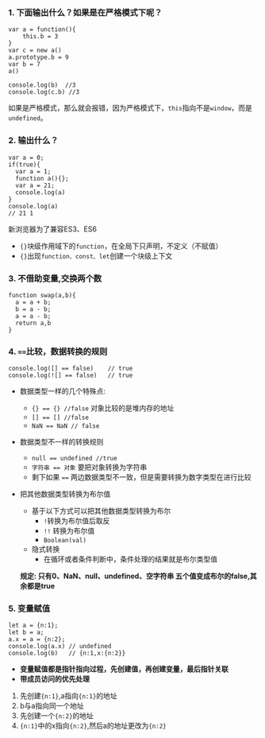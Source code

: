 ### 1. 下面输出什么？如果是在严格模式下呢？
```
var a = function(){
    this.b = 3
}
var c = new a() 
a.prototype.b = 9
var b = 7 
a()

console.log(b)  //3
console.log(c.b) //3
```
如果是严格模式，那么就会报错，因为严格模式下，`this`指向不是`window`，而是`undefined`。

### 2. 输出什么？
```
var a = 0;
if(true){
  var a = 1;
  function a(){};
  var a = 21;
  console.log(a)
}
console.log(a) 
// 21 1
```
新浏览器为了兼容ES3、ES6
- `{}`块级作用域下的`function`，在全局下只声明，不定义（不赋值）
- `{}`出现`function、const、let`创建一个块级上下文

### 3. 不借助变量,交换两个数
```
function swap(a,b){
  a = a + b;
  b = a - b;
  a = a - b;
  return a,b
}
```

### 4. `==`比较，数据转换的规则
```
console.log([] == false)    // true
console.log(![] == false)   // true
```
- 数据类型一样的几个特殊点:
  - `{} == {} //false` 对象比较的是堆内存的地址
  - `[] == [] //false` 
  - `NaN == NaN // false`
- 数据类型不一样的转换规则
  - `null == undefined //true`
  - `字符串 == 对象` 要把对象转换为字符串
  - 剩下如果 `==` 两边数据类型不一致，但是需要转换为数字类型在进行比较
- 把其他数据类型转换为布尔值
  - 基于以下方式可以把其他数据类型转换为布尔
    - `!`转换为布尔值后取反
    - `!!` 转换为布尔值
    - `Boolean(val)`
  - 隐式转换
    - 在循环或者条件判断中，条件处理的结果就是布尔类型值
    
    
  **规定:  只有0、NaN、null、undefined、空字符串 五个值变成布尔的false,其余都是true**
  
### 5. 变量赋值
```
let a = {n:1};
let b = a;
a.x = a = {n:2};
console.log(a.x) // undefined
console.log(b)   // {n:1,x:{n:2}}
```
- **变量赋值都是指针指向过程，先创建值，再创建变量，最后指针关联**
- **带成员访问的优先处理**

1. 先创建`{n:1}`,a指向`{n:1}`的地址
2. b与a指向同一个地址
3. 先创建一个`{n:2}`的地址
4. `{n:1}`中的x指向`{n:2}`,然后a的地址更改为`{n:2}`

